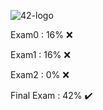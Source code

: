 ![42-logo](https://user-images.githubusercontent.com/73845925/136096716-017ecf05-d073-42b5-b3a4-5ff26bf6d9b9.png)

Exam0 : 16% ❌

Exam1 : 16% ❌

Exam2 : 0% ❌

Final Exam : 42%  ✔️
